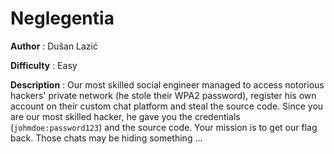 # Neglegentia

**Author** : Dušan Lazić

**Difficulty** : Easy

**Description** : Our most skilled social engineer managed to access notorious hackers' private network (he stole their WPA2 password), register his own account on their custom chat platform and steal the source code. Since you are our most skilled hacker, he gave you the credentials (`johmdoe:password123`) and the source code. Your mission is to get our flag back. Those chats may be hiding something ...
